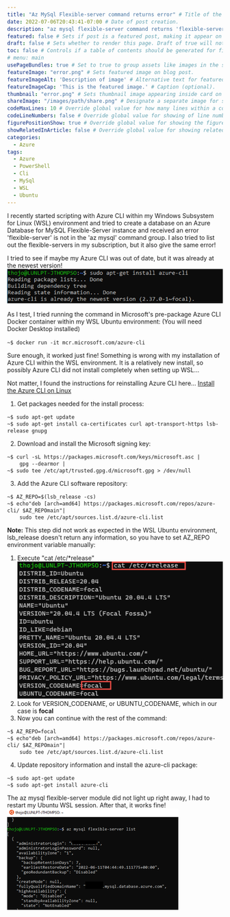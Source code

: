 ```yaml
---
title: "Az MySql Flexible-server command returns error" # Title of the blog post.
date: 2022-07-06T20:43:41-07:00 # Date of post creation.
description: "az mysql flexible-server command returns 'flexible-server' is not in 'az mysql' command group in WSL " # Description used for search engine.
featured: false # Sets if post is a featured post, making it appear on the sidebar. A featured post won't be listed on the sidebar if it's the current page
draft: false # Sets whether to render this page. Draft of true will not be rendered.
toc: false # Controls if a table of contents should be generated for first-level links automatically.
# menu: main
usePageBundles: true # Set to true to group assets like images in the same folder as this post.
featureImage: "error.png" # Sets featured image on blog post.
featureImageAlt: 'Description of image' # Alternative text for featured image.
featureImageCap: 'This is the featured image.' # Caption (optional).
thumbnail: "error.png" # Sets thumbnail image appearing inside card on homepage.
shareImage: "/images/path/share.png" # Designate a separate image for social media sharing.
codeMaxLines: 10 # Override global value for how many lines within a code block before auto-collapsing.
codeLineNumbers: false # Override global value for showing of line numbers within code block.
figurePositionShow: true # Override global value for showing the figure label.
showRelatedInArticle: false # Override global value for showing related posts in this series at the end of the content.
categories:
  - Azure
tags:
  - Azure
  - PowerShell
  - Cli
  - MySql
  - WSL
  - Ubuntu
---
```


I recently started scripting with Azure CLI within my Windows Subsystem for Linux (WSL) environment and tried to create a database on an Azure Database for MySQL Flexible-Server instance and received an error 'flexible-server' is not in the 'az mysql' command group. I also tried to list out the flexible-servers in my subscription, but it also give the same error!

I tried to see if maybe my Azure CLI was out of date, but it was already at the newest version!
![Az Cli version info](picture1.png)

As I test, I tried running the command in Microsoft's pre-package Azure CLI Docker container within my WSL Ubuntu environment: (You will need Docker Desktop installed)
 
`~$ docker run -it mcr.microsoft.com/azure-cli`
 
Sure enough, it worked just fine! Something is wrong with my installation of Azure CLI within the WSL environment. It is a relatively new install, so possibly Azure CLI did not install completely when setting up WSL…

Not matter, I found the instructions for reinstalling Azure CLI here… 
[Install the Azure CLI on Linux](https://docs.microsoft.com/en-us/cli/azure/install-azure-cli-linux?pivots=apt)

1. Get packages needed for the install process:
```
~$ sudo apt-get update
~$ sudo apt-get install ca-certificates curl apt-transport-https lsb-release gnupg
```
2. Download and install the Microsoft signing key:
```
~$ curl -sL https://packages.microsoft.com/keys/microsoft.asc |
    gpg --dearmor |
~$ sudo tee /etc/apt/trusted.gpg.d/microsoft.gpg > /dev/null
 ```
3) Add the Azure CLI software repository:
```
~$ AZ_REPO=$(lsb_release -cs)
~$ echo"deb [arch=amd64] https://packages.microsoft.com/repos/azure-cli/ $AZ_REPOmain"|
    sudo tee /etc/apt/sources.list.d/azure-cli.list
```
**Note:** This step did not work as expected in the WSL Ubuntu environment, lsb_release doesn't return any information, so you have to set AZ_REPO environment variable manually:
1.	Execute "cat /etc/*release"
![run cat /etc/*release](picture2.png) 
2.	Look for VERSION_CODENAME, or UBUNTU_CODENAME, which in our case is **focal**
3.	Now you can continue with the rest of the command:
```
~$ AZ_REPO=focal
~$ echo"deb [arch=amd64] https://packages.microsoft.com/repos/azure-cli/ $AZ_REPOmain"|
    sudo tee /etc/apt/sources.list.d/azure-cli.list
``` 
4) Update repository information and install the azure-cli package:
``` 
~$ sudo apt-get update
~$ sudo apt-get install azure-cli
``` 
The az mysql flexible-server module did not light up right away, I had to restart my Ubuntu WSL session. After that, it works fine!
![Working az mysql command](picture3.png)